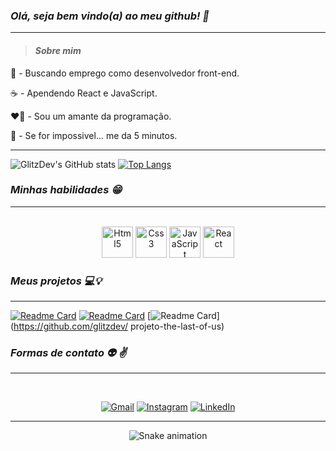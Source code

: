 ### _Olá, seja bem vindo(a) ao meu github! 👋_

---

>#### _Sobre mim_ 

🌱 - Buscando emprego como desenvolvedor front-end.

☕ - Apendendo React e JavaScript.

❤️‍🔥 - Sou um amante da programação.

💪 - Se for impossivel... me da 5 minutos.

---

  ![GlitzDev's GitHub stats](https://github-readme-stats.vercel.app/api?username=GlitzDev&show_icons=false&theme=dark) 
  [![Top Langs](https://github-readme-stats.vercel.app/api/top-langs/?username=GlitzDev&layout=compact&theme=dark)](https://github.com/GlitzDev)
  

### _Minhas habilidades 😁_

---

<div style="diplay: inline_block" align="center"><br>
  
  <img aling="center" height="50px" alt="Html5" src="https://cdn.jsdelivr.net/gh/devicons/devicon/icons/html5/html5-original.svg"/>
  <img aling="center" height="50px" alt="Css3" src="https://cdn.jsdelivr.net/gh/devicons/devicon/icons/css3/css3-original.svg"/>
  <img aling="center" height="50px" alt="JavaScript" src="https://cdn.jsdelivr.net/gh/devicons/devicon/icons/javascript/javascript-plain.svg"/>
  <img aling="center" height="50px" alt="React" src="https://cdn.jsdelivr.net/gh/devicons/devicon/icons/react/react-original-wordmark.svg"/>
  
</div>

### _Meus projetos 💻💡_

---

  [![Readme Card](https://github-readme-stats.vercel.app/api/pin/?username=glitzdev&repo=projeto-meusite&theme=dark)](https://github.com/glitzdev/projeto-meusite)
  [![Readme Card](https://github-readme-stats.vercel.app/api/pin/?username=glitzdev&repo=projeto-qrcode&theme=dark)](https://github.com/glitzdev/projeto-qrcode)
  [![Readme Card](https://github-readme-stats.vercel.app/api/pin/?username=glitzdev&repo=projeto-the-last-of-us&theme=dark)](https://github.com/glitzdev/ projeto-the-last-of-us)
 

### _Formas de contato 👽 ✌️_

---

<div style="diplay: inline_block" align="center"><br>
  
  <a href="mailto:glitz.dev22@gmail.com"><img aling="center" alt="Gmail" src="https://img.shields.io/badge/Gmail-D14836?style=for-the-badge&logo=gmail&logoColor=white" target="_blank"/></a>
  <a href="https://www.instagram.com/gut_sdn/"  target="_blank"><img aling="center" alt="Instagram" src="https://img.shields.io/badge/Instagram-E4405F?style=for-the-badge&logo=instagram&logoColor=white" target="_blank"/></a>
  <a href="https://www.linkedin.com/in/gustavo-sousa-5279681b7/" target="_blank"><img aling="center" alt="LinkedIn" src="https://img.shields.io/badge/LinkedIn-0077B5?style=for-the-badge&logo=linkedin&logoColor=white" target="_blank"/></a>
  
---
  
  ![Snake animation](https://github.com/GlitzDev/glitzdev/blob/output/github-contribution-grid-snake.svg)

</div>
